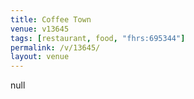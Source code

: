```yaml
---
title: Coffee Town
venue: v13645
tags: [restaurant, food, "fhrs:695344"]
permalink: /v/13645/
layout: venue
---
```

null